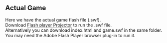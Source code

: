 ## Actual Game
Here we have the actual game flash file (.swf).\
Download [Flash player Projector](https://www.adobe.com/support/flashplayer/debug_downloads.html)  to run the .swf file.\
Alternatively you can download index.html and game.swf in the same folder. You may need the Adobe Flash Player browser plug-in to run it.

